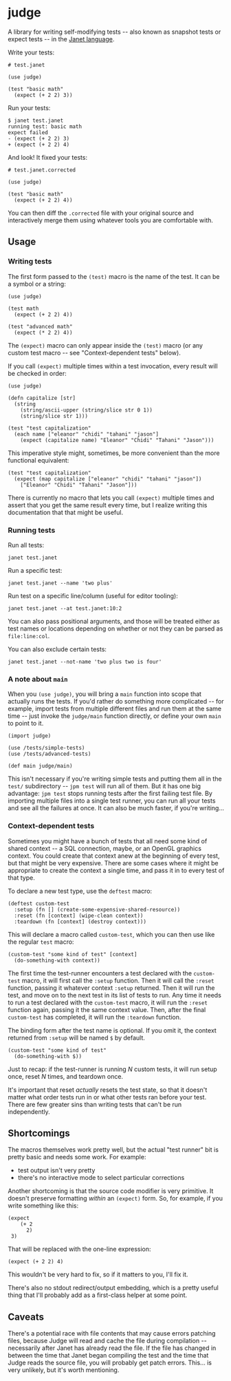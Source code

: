 # judge

A library for writing self-modifying tests -- also known as snapshot tests or expect tests -- in the [Janet language](https://github.com/janet-lang/janet).

Write your tests:

```janet
# test.janet

(use judge)

(test "basic math"
  (expect (+ 2 2) 3))
```

Run your tests:

```
$ janet test.janet
running test: basic math
expect failed
- (expect (+ 2 2) 3)
+ (expect (+ 2 2) 4)
```

And look! It fixed your tests:

```janet
# test.janet.corrected

(use judge)

(test "basic math"
  (expect (+ 2 2) 4))
```

You can then diff the `.corrected` file with your original source and interactively merge them using whatever tools you are comfortable with.

## Usage

### Writing tests

The first form passed to the `(test)` macro is the name of the test. It can be a symbol or a string:

```janet
(use judge)

(test math
  (expect (+ 2 2) 4))

(test "advanced math"
  (expect (* 2 2) 4))
```

The `(expect)` macro can only appear inside the `(test)` macro (or any custom test macro -- see "Context-dependent tests" below).

If you call `(expect)` multiple times within a test invocation, every result will be checked in order:

```janet
(use judge)

(defn capitalize [str]
  (string
    (string/ascii-upper (string/slice str 0 1)) 
    (string/slice str 1)))

(test "test capitalization"
  (each name ["eleanor" "chidi" "tahani" "jason"]
    (expect (capitalize name) "Eleanor" "Chidi" "Tahani" "Jason")))
```

This imperative style might, sometimes, be more convenient than the more functional equivalent:

```janet
(test "test capitalization"
  (expect (map capitalize ["eleanor" "chidi" "tahani" "jason"])
    ["Eleanor" "Chidi" "Tahani" "Jason"]))
```

There is currently no macro that lets you call `(expect)` multiple times and assert that you get the same result every time, but I realize writing this documentation that that might be useful.

### Running tests

Run all tests:

    janet test.janet

Run a specific test:

    janet test.janet --name 'two plus'

Run test on a specific line/column (useful for editor tooling):

    janet test.janet --at test.janet:10:2

You can also pass positional arguments, and those will be treated either as test names or locations depending on whether or not they can be parsed as `file:line:col`.

You can also exclude certain tests:

    janet test.janet --not-name 'two plus two is four'

### A note about `main`

When you `(use judge)`, you will bring a `main` function into scope that actually runs the tests. If you'd rather do something more complicated -- for example, import tests from multiple different files and run them at the same time -- just invoke the `judge/main` function directly, or define your own `main` to point to it.

```janet
(import judge)

(use /tests/simple-tests)
(use /tests/advanced-tests)

(def main judge/main)
```

This isn't necessary if you're writing simple tests and putting them all in the `test/` subdirectory -- `jpm test` will run all of them. But it has one big advantage: `jpm test` stops running tests after the first failing test file. By importing multiple files into a single test runner, you can run all your tests and see all the failures at once. It can also be much faster, if you're writing...

### Context-dependent tests

Sometimes you might have a bunch of tests that all need some kind of shared context -- a SQL connection, maybe, or an OpenGL graphics context. You could create that context anew at the beginning of every test, but that might be very expensive. There are some cases where it might be appropriate to create the context a single time, and pass it in to every test of that type.

To declare a new test type, use the `deftest` macro:

```janet
(deftest custom-test
  :setup (fn [] (create-some-expensive-shared-resource))
  :reset (fn [context] (wipe-clean context))
  :teardown (fn [context] (destroy context)))
```

This will declare a macro called `custom-test`, which you can then use like the regular `test` macro:

```janet
(custom-test "some kind of test" [context]
  (do-something-with context))
```

The first time the test-runner encounters a test declared with the `custom-test` macro, it will first call the `:setup` function. Then it will call the `:reset` function, passing it whatever context `:setup` returned. Then it will run the test, and move on to the next test in its list of tests to run. Any time it needs to run a test declared with the `custom-test` macro, it will run the `:reset` function again, passing it the same context value. Then, after the final `custom-test` has completed, it will run the `:teardown` function.

The binding form after the test name is optional. If you omit it, the context returned from `:setup` will be named `$` by default.

```janet
(custom-test "some kind of test"
  (do-something-with $))
```

Just to recap: if the test-runner is running *N* custom tests, it will run setup once, reset *N* times, and teardown once.

It's important that reset *actually* resets the test state, so that it doesn't matter what order tests run in or what other tests ran before your test. There are few greater sins than writing tests that can't be run independently.

## Shortcomings

The macros themselves work pretty well, but the actual "test runner" bit is pretty basic and needs some work. For example:

- test output isn't very pretty
- there's no interactive mode to select particular corrections

Another shortcoming is that the source code modifier is very primitive. It doesn't preserve formatting *within* an `(expect)` form. So, for example, if you write something like this:

```janet
(expect
    (+ 2
      2) 
 3)
```

That will be replaced with the one-line expression:

```janet
(expect (+ 2 2) 4)
```

This wouldn't be very hard to fix, so if it matters to you, I'll fix it.

There's also no stdout redirect/output embedding, which is a pretty useful thing that I'll probably add as a first-class helper at some point.

## Caveats

There's a potential race with file contents that may cause errors patching files, because Judge will read and cache the file during compilation -- necessarily after Janet has already read the file. If the file has changed in between the time that Janet began compiling the test and the time that Judge reads the source file, you will probably get patch errors. This... is very unlikely, but it's worth mentioning.
